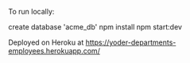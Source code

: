 To run locally:

create database 'acme_db'
npm install
npm start:dev

Deployed on Heroku at https://yoder-departments-employees.herokuapp.com/
